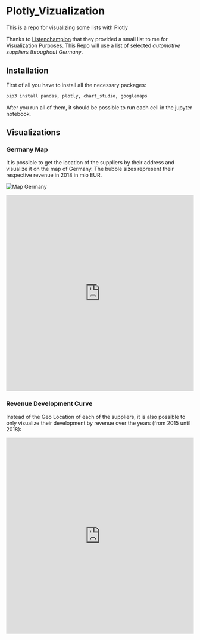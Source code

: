 # Plotly_Vizualization
This is a repo for visualizing some lists with Plotly

Thanks to [Listenchampion](https://www.listenchampion.de) that they provided a small list to me for Visualization Purposes. This Repo will use a list of selected *automotive suppliers throughout Germany*. 

## Installation 

First of all you have to install all the necessary packages: 

``` python
pip3 install pandas, plotly, chart_studio, googlemaps
```
After you run all of them, it should be possible to run each cell in the jupyter notebook.

## Visualizations

### Germany Map
It is possible to get the location of the suppliers by their address and visualize it on the map of Germany. The bubble sizes represent their respective revenue in 2018 in mio EUR.

![Map Germany]("https://plotly.com/~lenlehm/13.embed)

<dl>
  <iframe id="igraph" scrolling="no" style="border:none;" seamless="seamless" src="https://plotly.com/~lenlehm/13.embed" height="525" width="100%"></iframe>
</dl>

### Revenue Development Curve
Instead of the Geo Location of each of the suppliers, it is also possible to only visualize their development by revenue over the years (from 2015 until 2018): 

<iframe id="igraph" scrolling="no" style="border:none;" seamless="seamless" src="https://plotly.com/~lenlehm/9.embed&ampembedded=true" height="525" width="100%"></iframe>
